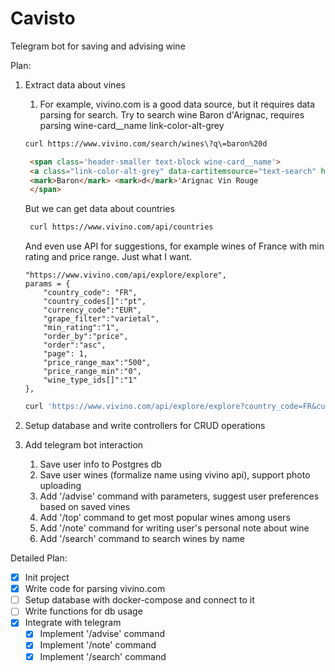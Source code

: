 # Cavisto
Telegram bot for saving and advising wine

Plan:
1. Extract data about vines
   1. For example, vivino.com is a good data source, but it requires data parsing for search.
   Try to search wine Baron d'Arignac, requires parsing wine-card__name link-color-alt-grey
    ```bash
   curl https://www.vivino.com/search/wines\?q\=baron%20d
   ```
   ```html
    <span class='header-smaller text-block wine-card__name'>
    <a class="link-color-alt-grey" data-cartitemsource="text-search" href="/wines/1474107"><span class='bold'>
    <mark>Baron</mark> <mark>d</mark>'Arignac Vin Rouge
    </span>
    ```
   But we can get data about countries
   ```bash
    curl https://www.vivino.com/api/countries
    ```
   And even use API for suggestions, for example wines of France with min rating and price range. Just what I want.
    ```
    "https://www.vivino.com/api/explore/explore",
    params = {
        "country_code": "FR",
        "country_codes[]":"pt",
        "currency_code":"EUR",
        "grape_filter":"varietal",
        "min_rating":"1",
        "order_by":"price",
        "order":"asc",
        "page": 1,
        "price_range_max":"500",
        "price_range_min":"0",
        "wine_type_ids[]":"1"
    },
    ```
   ```bash
   curl 'https://www.vivino.com/api/explore/explore?country_code=FR&currency_code=EUR&min_rating=3&price_range_mix=7&price_range_max=20&order_by=price&order=asc'
    ```
2. Setup database and write controllers for CRUD operations   

3. Add telegram bot interaction
   1. Save user info to Postgres db
   2. Save user wines (formalize name using vivino api), support photo uploading
   3. Add '/advise' command with parameters, suggest user preferences based on saved vines
   4. Add '/top' command to get most popular wines among users
   5. Add '/note' command for writing user's personal note about wine
   6. Add '/search' command to search wines by name



Detailed Plan:
- [x] Init project
- [x] Write code for parsing vivino.com
- [ ] Setup database with docker-compose and connect to it
- [ ] Write functions for db usage
- [x] Integrate with telegram
  - [x] Implement '/advise' command
  - [x] Implement '/note' command
  - [x] Implement '/search' command
